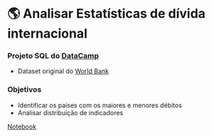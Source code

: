 # 🌎 Analisar Estatísticas de dívida internacional
 ### Projeto SQL do [DataCamp](https://www.datacamp.com/projects/754)
 * Dataset original do [World Bank](https://data.worldbank.org/)
### Objetivos
* Identificar os países com os maiores e menores débitos
* Analisar distribuição de indicadores

 [Notebook](debito.ipynb)
